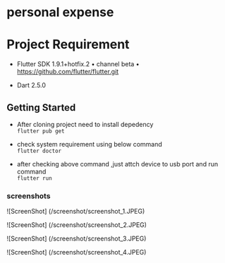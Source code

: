 # personal expense

# Project Requirement

* Flutter SDK  1.9.1+hotfix.2 • channel beta • https://github.com/flutter/flutter.git

*  Dart 2.5.0


## Getting Started

* After cloning project need to install depedency <br>
  `flutter pub get`

* check system requirement using below command <br>
  `flutter doctor`

* after checking above command ,just attch device to usb port and run command <br>
  `flutter run`

 ### screenshots
![ScreenShot] (/screenshot/screenshot_1.JPEG)<br>

![ScreenShot] (/screenshot/screenshot_2.JPEG)<br>

![ScreenShot] (/screenshot/screenshot_3.JPEG)<br>

![ScreenShot] (/screenshot/screenshot_4.JPEG)<br>
